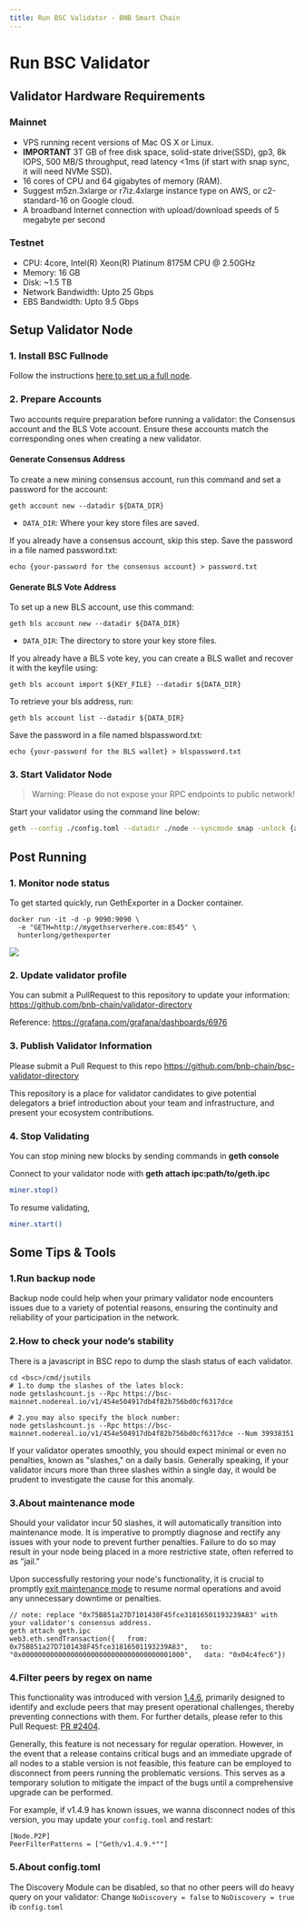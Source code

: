 ```yaml
---
title: Run BSC Validator - BNB Smart Chain
---
```


# Run BSC Validator

## Validator Hardware Requirements

### Mainnet

- VPS running recent versions of Mac OS X or Linux.
- **IMPORTANT** 3T GB of free disk space, solid-state drive(SSD), gp3, 8k IOPS, 500 MB/S throughput, read latency <1ms (if start with snap sync, it will need NVMe SSD).
- 16 cores of CPU and 64 gigabytes of memory (RAM).
- Suggest m5zn.3xlarge or r7iz.4xlarge instance type on AWS, or c2-standard-16 on Google cloud.
- A broadband Internet connection with upload/download speeds of 5 megabyte per second

### Testnet

- CPU: 4core, Intel(R) Xeon(R) Platinum 8175M CPU @ 2.50GHz
- Memory: 16 GB
- Disk: ~1.5 TB
- Network Bandwidth: Upto 25 Gbps
- EBS Bandwidth: Upto 9.5 Gbps

## Setup Validator Node

### 1. Install BSC Fullnode

Follow the instructions [here to set up a full node](../developers/node_operators/full_node.md).

### 2. Prepare Accounts

Two accounts require preparation before running a validator: the Consensus account and the BLS Vote account.
Ensure these accounts match the corresponding ones when creating a new validator.

#### Generate Consensus Address
To create a new mining consensus account, run this command and set a password for the account:

```shell
geth account new --datadir ${DATA_DIR}
```

-  `DATA_DIR`: Where your key store files are saved.

If you already have a consensus account, skip this step. Save the password in a file named password.txt:

```shell
echo {your-password for the consensus account} > password.txt
```

#### Generate BLS Vote Address

To set up a new BLS account, use this command:

```shell
geth bls account new --datadir ${DATA_DIR}
```

-  `DATA_DIR`: The directory to store your key store files.

If you already have a BLS vote key, you can create a BLS wallet and recover it with the keyfile using:

```shell
geth bls account import ${KEY_FILE} --datadir ${DATA_DIR}
```

To retrieve your bls address, run:

```shell
geth bls account list --datadir ${DATA_DIR}
```

Save the password in a file named blspassword.txt:

```shell
echo {your-password for the BLS wallet} > blspassword.txt
```

### 3. Start Validator Node

> Warning: Please do not expose your RPC endpoints to public network!

Start your validator using the command line below:

```bash
geth --config ./config.toml --datadir ./node --syncmode snap -unlock {accounts to sign txs, including your mining account at least} --miner.etherbase {the address of your mining account} --password password.txt --blspassword blspassword.txt --mine --vote --allow-insecure-unlock --cache 18000
```

## Post Running

### 1. Monitor node status

To get started quickly, run GethExporter in a Docker container.

```
docker run -it -d -p 9090:9090 \
  -e "GETH=http://mygethserverhere.com:8545" \
  hunterlong/gethexporter
```

![](https://grafana.com/api/dashboards/6976/images/4471/image)

### 2. Update validator profile

You can submit a PullRequest to this repository to update your information: <https://github.com/bnb-chain/validator-directory>

Reference: <https://grafana.com/grafana/dashboards/6976>


### 3. Publish Validator Information

Please submit a Pull Request to this repo <https://github.com/bnb-chain/bsc-validator-directory>

This repository is a place for validator candidates to give potential delegators a brief introduction about your team and infrastructure, and present your ecosystem contributions.

### 4. Stop Validating

You can stop mining new blocks by sending commands in **geth console**

Connect to your validator node with **geth attach ipc:path/to/geth.ipc**

```bash
miner.stop()
```

To resume validating,
```bash
miner.start()
```

## Some Tips & Tools
### 1.Run backup node
Backup node could help when your primary validator node encounters issues due to a variety of potential reasons, ensuring the continuity and reliability of your participation in the network.

### 2.How to check your node’s stability
There is a javascript in BSC repo to dump the slash status of each validator.
```
cd <bsc>/cmd/jsutils
# 1.to dump the slashes of the lates block:
node getslashcount.js --Rpc https://bsc-mainnet.nodereal.io/v1/454e504917db4f82b756bd0cf6317dce

# 2.you may also specify the block number:
node getslashcount.js --Rpc https://bsc-mainnet.nodereal.io/v1/454e504917db4f82b756bd0cf6317dce --Num 39938351
```
If your validator operates smoothly, you should expect minimal or even no penalties, known as "slashes," on a daily basis. Generally speaking, if your validator incurs more than three slashes within a single day, it would be prudent to investigate the cause for this anomaly.

### 3.About maintenance mode
Should your validator incur 50 slashes, it will automatically transition into maintenance mode. It is imperative to promptly diagnose and rectify any issues with your node to prevent further penalties. Failure to do so may result in your node being placed in a more restrictive state, often referred to as "jail."

Upon successfully restoring your node's functionality, it is crucial to promptly [exit maintenance mode](https://github.com/bnb-chain/bsc/blob/master/docs/parlia/README-BEP-127.md#exit-maintenance) to resume normal operations and avoid any unnecessary downtime or penalties.
```
// note: replace "0x75B851a27D7101438F45fce31816501193239A83" with your validator's consensus address.
geth attach geth.ipc
web3.eth.sendTransaction({   from:  0x75B851a27D7101438F45fce31816501193239A83",   to: "0x0000000000000000000000000000000000001000",   data: "0x04c4fec6"})
```

### 4.Filter peers by regex on name
This functionality was introduced with version [1.4.6](https://github.com/bnb-chain/bsc/releases/tag/v1.4.6), primarily designed to identify and exclude peers that may present operational challenges, thereby preventing connections with them. For further details, please refer to this Pull Request: [PR #2404](https://github.com/bnb-chain/bsc/pull/2404).

Generally, this feature is not necessary for regular operation. However, in the event that a release contains critical bugs and an immediate upgrade of all nodes to a stable version is not feasible, this feature can be employed to disconnect from peers running the problematic versions. This serves as a temporary solution to mitigate the impact of the bugs until a comprehensive upgrade can be performed.

For example, if v1.4.9 has known issues, we wanna disconnect nodes of this version, you may update your `config.toml` and restart:
```
[Node.P2P]
PeerFilterPatterns = ["Geth/v1.4.9.*""]
```

### 5.About config.toml
The Discovery Module can be disabled, so that no other peers will do heavy query on your validator: Change `NoDiscovery = false` to `NoDiscovery = true` ib `config.toml`
